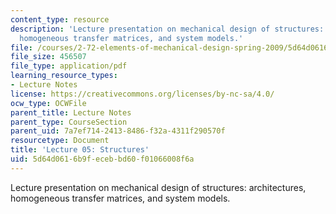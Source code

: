 ```yaml
---
content_type: resource
description: 'Lecture presentation on mechanical design of structures: architectures,
  homogeneous transfer matrices, and system models.'
file: /courses/2-72-elements-of-mechanical-design-spring-2009/5d64d0616b9fecebbd60f01066008f6a_MIT2_72s09_lec05.pdf
file_size: 456507
file_type: application/pdf
learning_resource_types:
- Lecture Notes
license: https://creativecommons.org/licenses/by-nc-sa/4.0/
ocw_type: OCWFile
parent_title: Lecture Notes
parent_type: CourseSection
parent_uid: 7a7ef714-2413-8486-f32a-4311f290570f
resourcetype: Document
title: 'Lecture 05: Structures'
uid: 5d64d061-6b9f-eceb-bd60-f01066008f6a
---
```

Lecture presentation on mechanical design of structures: architectures, homogeneous transfer matrices, and system models.